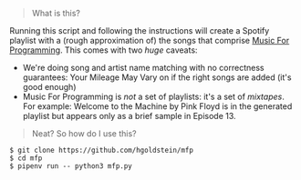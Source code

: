 > What is this?

Running this script and following the instructions will create a Spotify playlist with a (rough approximation of) the songs that comprise [Music For Programming](http://musicforprogramming.net). This comes with two _huge_ caveats:

* We're doing song and artist name matching with no correctness guarantees: Your Mileage May Vary on if the right songs are added (it's good enough)
* Music For Programming is _not_ a set of playlists: it's a set of _mixtapes_. For example: Welcome to the Machine by Pink Floyd is in the generated playlist but appears only as a brief sample in Episode 13.

> Neat? So how do I use this?

```
$ git clone https://github.com/hgoldstein/mfp 
$ cd mfp
$ pipenv run -- python3 mfp.py
```